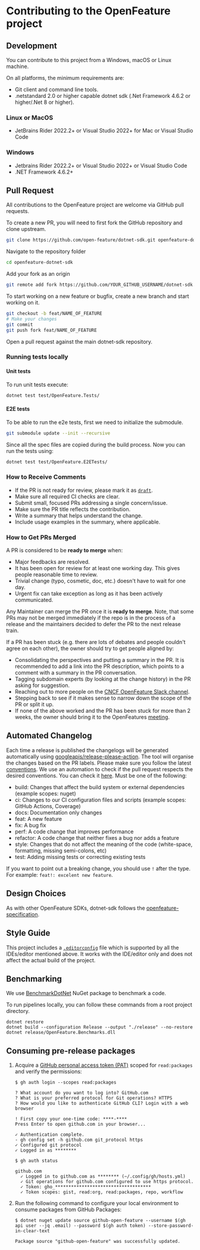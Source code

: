 # Contributing to the OpenFeature project

## Development

You can contribute to this project from a Windows, macOS or Linux machine.

On all platforms, the minimum requirements are:

-   Git client and command line tools.
-   .netstandard 2.0 or higher capable dotnet sdk (.Net Framework 4.6.2 or higher/.Net 8 or higher).

### Linux or MacOS

-   JetBrains Rider 2022.2+ or Visual Studio 2022+ for Mac or Visual Studio Code
### Windows

-   Jetbrains Rider 2022.2+ or Visual Studio 2022+ or Visual Studio Code
-   .NET Framework 4.6.2+

## Pull Request

All contributions to the OpenFeature project are welcome via GitHub pull requests.

To create a new PR, you will need to first fork the GitHub repository and clone upstream.

```bash
git clone https://github.com/open-feature/dotnet-sdk.git openfeature-dotnet-sdk
```

Navigate to the repository folder

```bash
cd openfeature-dotnet-sdk
```

Add your fork as an origin

```bash
git remote add fork https://github.com/YOUR_GITHUB_USERNAME/dotnet-sdk.git
```

To start working on a new feature or bugfix, create a new branch and start working on it.

```bash
git checkout -b feat/NAME_OF_FEATURE
# Make your changes
git commit
git push fork feat/NAME_OF_FEATURE
```

Open a pull request against the main dotnet-sdk repository.

### Running tests locally

#### Unit tests

To run unit tests execute:

```bash
dotnet test test/OpenFeature.Tests/
```

#### E2E tests

To be able to run the e2e tests, first we need to initialize the submodule.

```bash
git submodule update --init --recursive
```

Since all the spec files are copied during the build process. Now you can run the tests using:

```bash
dotnet test test/OpenFeature.E2ETests/
```

### How to Receive Comments

-   If the PR is not ready for review, please mark it as
    [`draft`](https://github.blog/2019-02-14-introducing-draft-pull-requests/).
-   Make sure all required CI checks are clear.
-   Submit small, focused PRs addressing a single concern/issue.
-   Make sure the PR title reflects the contribution.
-   Write a summary that helps understand the change.
-   Include usage examples in the summary, where applicable.

### How to Get PRs Merged

A PR is considered to be **ready to merge** when:

-   Major feedbacks are resolved.
-   It has been open for review for at least one working day. This gives people
    reasonable time to review.
-   Trivial change (typo, cosmetic, doc, etc.) doesn't have to wait for one day.
-   Urgent fix can take exception as long as it has been actively communicated.

Any Maintainer can merge the PR once it is **ready to merge**. Note, that some
PRs may not be merged immediately if the repo is in the process of a release and
the maintainers decided to defer the PR to the next release train.

If a PR has been stuck (e.g. there are lots of debates and people couldn't agree
on each other), the owner should try to get people aligned by:

-   Consolidating the perspectives and putting a summary in the PR. It is
    recommended to add a link into the PR description, which points to a comment
    with a summary in the PR conversation.
-   Tagging subdomain experts (by looking at the change history) in the PR asking
    for suggestion.
-   Reaching out to more people on the [CNCF OpenFeature Slack channel](https://cloud-native.slack.com/archives/C0344AANLA1).
-   Stepping back to see if it makes sense to narrow down the scope of the PR or
    split it up.
-   If none of the above worked and the PR has been stuck for more than 2 weeks,
    the owner should bring it to the OpenFeatures [meeting](README.md#contributing).

## Automated Changelog

Each time a release is published the changelogs will be generated automatically using [googleapis/release-please-action](https://github.com/googleapis/release-please-action). The tool will organise the changes based on the PR labels.
Please make sure you follow the latest [conventions](https://www.conventionalcommits.org/en/v1.0.0/). We use an automation to check if the pull request respects the desired conventions. You can check it [here](https://github.com/open-feature/dotnet-sdk/actions/workflows/lint-pr.yml). Must be one of the following:

-   build: Changes that affect the build system or external dependencies (example scopes: nuget)
-   ci: Changes to our CI configuration files and scripts (example scopes: GitHub Actions, Coverage)
-   docs: Documentation only changes
-   feat: A new feature
-   fix: A bug fix
-   perf: A code change that improves performance
-   refactor: A code change that neither fixes a bug nor adds a feature
-   style: Changes that do not affect the meaning of the code (white-space, formatting, missing semi-colons, etc)
-   test: Adding missing tests or correcting existing tests

If you want to point out a breaking change, you should use `!` after the type. For example: `feat!: excelent new feature`.

## Design Choices

As with other OpenFeature SDKs, dotnet-sdk follows the
[openfeature-specification](https://github.com/open-feature/spec).

## Style Guide

This project includes a [`.editorconfig`](./.editorconfig) file which is
supported by all the IDEs/editor mentioned above. It works with the IDE/editor
only and does not affect the actual build of the project.

## Benchmarking

We use [BenchmarkDotNet](https://benchmarkdotnet.org/articles/overview.html) NuGet package to benchmark a code.

To run pipelines locally, you can follow these commands from a root project directory.

```
dotnet restore
dotnet build --configuration Release --output "./release" --no-restore
dotnet release/OpenFeature.Benchmarks.dll
```

## Consuming pre-release packages

1. Acquire a [GitHub personal access token (PAT)](https://docs.github.com/github/authenticating-to-github/creating-a-personal-access-token) scoped for `read:packages` and verify the permissions:

    ```console
    $ gh auth login --scopes read:packages

    ? What account do you want to log into? GitHub.com
    ? What is your preferred protocol for Git operations? HTTPS
    ? How would you like to authenticate GitHub CLI? Login with a web browser

    ! First copy your one-time code: ****-****
    Press Enter to open github.com in your browser...

    ✓ Authentication complete.
    - gh config set -h github.com git_protocol https
    ✓ Configured git protocol
    ✓ Logged in as ********
    ```

    ```console
    $ gh auth status

    github.com
      ✓ Logged in to github.com as ******** (~/.config/gh/hosts.yml)
      ✓ Git operations for github.com configured to use https protocol.
      ✓ Token: gho_************************************
      ✓ Token scopes: gist, read:org, read:packages, repo, workflow
    ```

2. Run the following command to configure your local environment to consume packages from GitHub Packages:

    ```console
    $ dotnet nuget update source github-open-feature --username $(gh api user --jq .email) --password $(gh auth token) --store-password-in-clear-text

    Package source "github-open-feature" was successfully updated.
    ```

